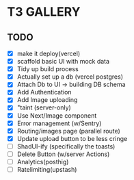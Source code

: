 # T3 GALLERY

## TODO

- [x] make it deploy(vercel)
- [x] scaffold basic UI with mock data
- [x] Tidy up build process
- [x] Actually set up a db (vercel postgres)
- [x] Attach Db to UI -> building DB schema
- [x] Add Authentication
- [x] Add Image uploading
- [x] "taint (server-only)
- [x] Use Next/Image component
- [x] Error management (w/Sentry)
- [x] Routing/images page (parallel route)
- [x] Update upload button to be less cringe
- [ ] ShadUI-ify (specifically the toasts)
- [ ] Delete Button (w/server Actions)
- [ ] Analytics(posthig)
- [ ] Ratelimiting(upstash)
